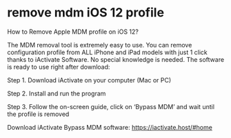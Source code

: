 # remove mdm iOS 12 profile

How to Remove Apple MDM profile on iOS 12?

The MDM removal tool is extremely easy to use. You can remove configuration profile from ALL iPhone and iPad models with just 1 click thanks to iActivate Software. No special knowledge is needed. The software is ready to use right after download:

Step 1. Download iActivate on your computer (Mac or PC)

Step 2. Install and run the program

Step 3. Follow the on-screen guide, click on ‘Bypass MDM’ and wait until the profile is removed

Download iActivate Bypass MDM software: https://iactivate.host/#home










